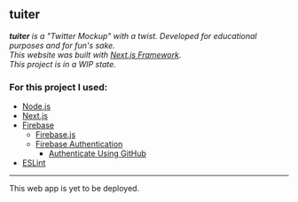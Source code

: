 tuiter
---

_**tuiter** is a "Twitter Mockup" with a twist._
_Developed for educational purposes and for fun's sake._  
_This website was built with [Next.js Framework](https://nextjs.org/)._  
_This project is in a WIP state._  

<h3>For this project I used:</h3>  

- [Node.js](https://nodejs.org)
- [Next.js](https://nextjs.org/)
- [Firebase](https://firebase.google.com/)
    - [Firebase.js](https://www.npmjs.com/package/firebase)
    - [Firebase Authentication](https://firebase.google.com/docs/auth)
        - [Authenticate Using GitHub](https://firebase.google.com/docs/auth/web/github-auth)
- [ESLint](https://www.npmjs.com/package/eslint)

---

This web app is yet to be deployed.